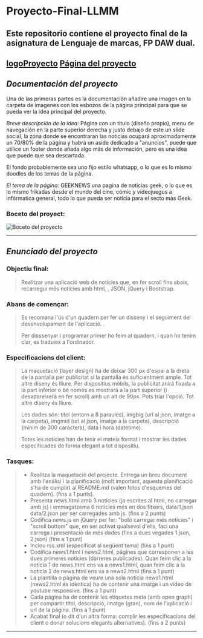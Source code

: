 # Proyecto-Final-LLMM
Este repositorio contiene el proyecto final de la asignatura de Lenguaje de marcas, FP DAW dual.
---
[logoProyecto](https://cdn.rawgit.com/Juanan313/Proyecto-Final-LLMM/master/src/img/GeekNews.png)
[Página del proyecto](https://cdn.rawgit.com/Juanan313/Proyecto-Final-LLMM/master/news.html)
---
## *Documentación del proyecto*

Una de las primeras partes es la documentación añadire una imagen en la carpeta de imagenes con los esbozos de la página principal para que se pueda ver la idea principal del proyecto.

*Breve descripción de la idea:*
Página con un titulo (diseño propio), menu de navegación en la parte superior derecha y justo debajo de este un slide social, la zona donde se encontraran las noticias ocupará aproximadamente un 70/80% de la página y habrá un aside dedicado a "anuncios", puede que utilice un footer donde añada algo más de información, pero es una idea que puede que sea descartada. 

El fondo probablemente sea uno fijo estilo whatsapp, o lo que es lo mismo doodles de los temas de la página.

*El tema de la página:* GEEKNEWS una pagina de noticias geek, o lo que es lo mismo frikadas desde el mundo del cine, cómic y videojuegos a infórmatica general, todo lo que pueda ser noticia para el secto más Geek.

### Boceto del proyect:

![Boceto del proyecto](https://cdn.rawgit.com/Juanan313/Proyecto-Final-LLMM/master/src/bocetoProyectoLLMM.jpg)

---
## *Enunciado del proyecto*

### **Objectiu final:** 
> Realitzar una aplicació web de notícies que, en fer scroll fins abaix, recarregui més notícies amb html, , JSON, jQuery i Bootstrap.


### **Abans de començar:**

> Es recomana l'ús d'un quadern per fer un disseny i el seguiment del desenvolupament de l'aplicació. .
>   
> Per disssenyar i programar primer ho feim al quadern, i quan ho tenim clar, es traduiex a l'ordinador.


### **Especificacions del client:**

> La maquetació (layer design) ha de deixar 300 px d'espai a la dreta de la pantalla per publicitat si la pantalla és suficientment ample. Tot altre diseny és lliure.
> Per dispositius mòbils, la publicitat anirá fixada a la part inferior o bé només es mostrará a la part superior (i desapareixerà en fer scroll) amb un alt de 90px. Pots triar l'opció. Tot altre diseny és lliure.
> 
> Les dades són: títol (entorn a 8 paraules), imgbig (url al json, imatge a la carpeta), imgmid (url al json, imatge a la carpeta), descripció (mínim de 300 caràcters), data i hora (datetime).
> 
> Totes les notícies han de tenir el mateix format i mostrar les dades especificades de forma elegant a tot dispositiu.


### **Tasques:**

> * Realitza la maquetació del projecte. Entrega un breu document amb l'análisi i la planificació (molt important, aquesta planificació s'ha de cumplir) al README.md (valen fotos d'esquemes del quadern).
                (fins a 1 punts).
> * Presenta news.html amb 3 notícies (ja escrites al html, no carregar amb js) i emmagatzema 6 noticies més en dos fitxers, data/1.json data/2.json per ser carregades amb js.
                (fins a 2 punts)
> * Codifica news.js en jQuery per fer: "botó carregar més notícies" i "scroll bottom" que, en ser activat qualsevol d'ells, faci una càrrega i presentació de més dades (fins a dues vegades                    1.json, 2.json)
                (fins a 1 punt)
> * Inclou rss.xml (especificat al següent tema)
                (fins a 1 punt)
> * Codifica news1.html i news2.html, pàgines que corresponen a les dues primeres noticies (darreres publicades). Quan feim clic a la notícia 1 de news.html ens va a news1.html, quan feim clic a la notícia 2 de news.html ens va a news2.html 
                (fins a 1 punt)
> * La plantilla o pàgina de veure una sola notícia news1.html (news2.html és idèntica) ha de contenir una imatge i un vídeo de youtube responsive. 
                (fins a 1 punt)
> * Cada pàgina ha de contenir les etiquetes meta (amb open graph) per compartir títol, descripció, imatge (gran), nom de l'aplicació i url de la pàgina. 
                (fins a 1 punt)
> * Acabat final (o dit d'un altra forma: complir les especificacions del client o donar solucions elegants alternatives).
                (fins a 2 punts)

---
